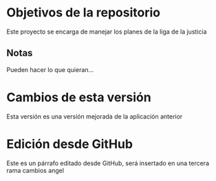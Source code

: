 # Objetivos de la repositorio

Este proyecto se encarga de manejar los planes de la liga de la justicia


## Notas
Pueden hacer lo que quieran...

# Cambios de esta versión
Esta versión es una versión mejorada de la aplicación anterior

# Edición desde GitHub
Este es un párrafo editado desde GitHub, será insertado en una tercera rama cambios angel
